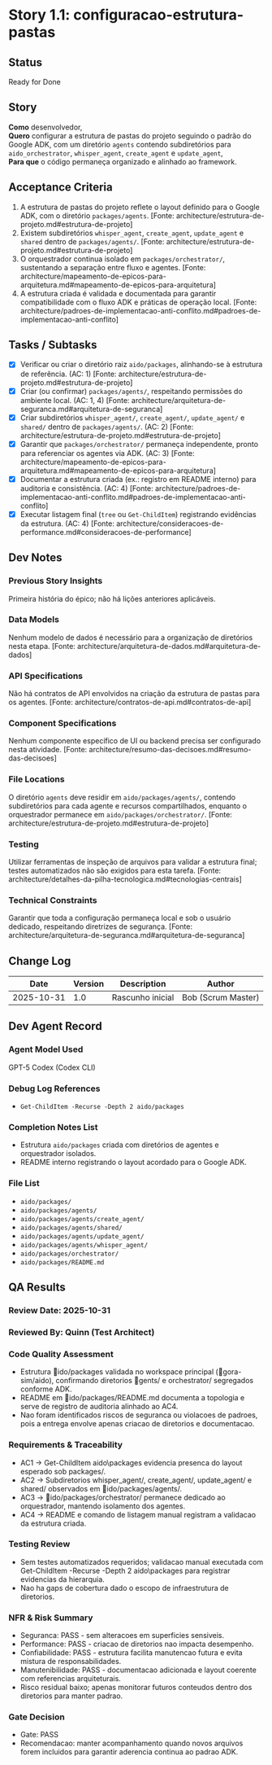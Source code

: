 ﻿# Story 1.1: configuracao-estrutura-pastas

## Status
Ready for Done

## Story
**Como** desenvolvedor,\
**Quero** configurar a estrutura de pastas do projeto seguindo o padrão do Google ADK, com um diretório `agents` contendo subdiretórios para `aido_orchestrator`, `whisper_agent`, `create_agent` e `update_agent`,\
**Para que** o código permaneça organizado e alinhado ao framework.

## Acceptance Criteria
1. A estrutura de pastas do projeto reflete o layout definido para o Google ADK, com o diretório `packages/agents`. [Fonte: architecture/estrutura-de-projeto.md#estrutura-de-projeto]
2. Existem subdiretórios `whisper_agent`, `create_agent`, `update_agent` e `shared` dentro de `packages/agents/`. [Fonte: architecture/estrutura-de-projeto.md#estrutura-de-projeto]
3. O orquestrador continua isolado em `packages/orchestrator/`, sustentando a separação entre fluxo e agentes. [Fonte: architecture/mapeamento-de-epicos-para-arquitetura.md#mapeamento-de-epicos-para-arquitetura]
4. A estrutura criada é validada e documentada para garantir compatibilidade com o fluxo ADK e práticas de operação local. [Fonte: architecture/padroes-de-implementacao-anti-conflito.md#padroes-de-implementacao-anti-conflito]

## Tasks / Subtasks
- [x] Verificar ou criar o diretório raiz `aido/packages`, alinhando-se à estrutura de referência. (AC: 1) [Fonte: architecture/estrutura-de-projeto.md#estrutura-de-projeto]
- [x] Criar (ou confirmar) `packages/agents/`, respeitando permissões do ambiente local. (AC: 1, 4) [Fonte: architecture/arquitetura-de-seguranca.md#arquitetura-de-seguranca]
- [x] Criar subdiretórios `whisper_agent/`, `create_agent/`, `update_agent/` e `shared/` dentro de `packages/agents/`. (AC: 2) [Fonte: architecture/estrutura-de-projeto.md#estrutura-de-projeto]
- [x] Garantir que `packages/orchestrator/` permaneça independente, pronto para referenciar os agentes via ADK. (AC: 3) [Fonte: architecture/mapeamento-de-epicos-para-arquitetura.md#mapeamento-de-epicos-para-arquitetura]
- [x] Documentar a estrutura criada (ex.: registro em README interno) para auditoria e consistência. (AC: 4) [Fonte: architecture/padroes-de-implementacao-anti-conflito.md#padroes-de-implementacao-anti-conflito]
- [x] Executar listagem final (`tree` ou `Get-ChildItem`) registrando evidências da estrutura. (AC: 4) [Fonte: architecture/consideracoes-de-performance.md#consideracoes-de-performance]

## Dev Notes
### Previous Story Insights
Primeira história do épico; não há lições anteriores aplicáveis.

### Data Models
Nenhum modelo de dados é necessário para a organização de diretórios nesta etapa. [Fonte: architecture/arquitetura-de-dados.md#arquitetura-de-dados]

### API Specifications
Não há contratos de API envolvidos na criação da estrutura de pastas para os agentes. [Fonte: architecture/contratos-de-api.md#contratos-de-api]

### Component Specifications
Nenhum componente específico de UI ou backend precisa ser configurado nesta atividade. [Fonte: architecture/resumo-das-decisoes.md#resumo-das-decisoes]

### File Locations
O diretório `agents` deve residir em `aido/packages/agents/`, contendo subdiretórios para cada agente e recursos compartilhados, enquanto o orquestrador permanece em `aido/packages/orchestrator/`. [Fonte: architecture/estrutura-de-projeto.md#estrutura-de-projeto]

### Testing
Utilizar ferramentas de inspeção de arquivos para validar a estrutura final; testes automatizados não são exigidos para esta tarefa. [Fonte: architecture/detalhes-da-pilha-tecnologica.md#tecnologias-centrais]

### Technical Constraints
Garantir que toda a configuração permaneça local e sob o usuário dedicado, respeitando diretrizes de segurança. [Fonte: architecture/arquitetura-de-seguranca.md#arquitetura-de-seguranca]

## Change Log
| Date | Version | Description | Author |
|---|---|---|---|
| 2025-10-31 | 1.0 | Rascunho inicial | Bob (Scrum Master) |

## Dev Agent Record
### Agent Model Used
GPT-5 Codex (Codex CLI)

### Debug Log References
- `Get-ChildItem -Recurse -Depth 2 aido/packages`

### Completion Notes List
- Estrutura `aido/packages` criada com diretórios de agentes e orquestrador isolados.
- README interno registrando o layout acordado para o Google ADK.

### File List
- `aido/packages/`
- `aido/packages/agents/`
- `aido/packages/agents/create_agent/`
- `aido/packages/agents/shared/`
- `aido/packages/agents/update_agent/`
- `aido/packages/agents/whisper_agent/`
- `aido/packages/orchestrator/`
- `aido/packages/README.md`

## QA Results

### Review Date: 2025-10-31
### Reviewed By: Quinn (Test Architect)

### Code Quality Assessment
- Estrutura ido/packages validada no workspace principal (gora-sim/aido), confirmando diretorios gents/ e orchestrator/ segregados conforme ADK.
- README em ido/packages/README.md documenta a topologia e serve de registro de auditoria alinhado ao AC4.
- Nao foram identificados riscos de seguranca ou violacoes de padroes, pois a entrega envolve apenas criacao de diretorios e documentacao.

### Requirements & Traceability
- AC1 -> Get-ChildItem aido\\packages evidencia presenca do layout esperado sob packages/.
- AC2 -> Subdiretorios whisper_agent/, create_agent/, update_agent/ e shared/ observados em ido/packages/agents/.
- AC3 -> ido/packages/orchestrator/ permanece dedicado ao orquestrador, mantendo isolamento dos agentes.
- AC4 -> README e comando de listagem manual registram a validacao da estrutura criada.

### Testing Review
- Sem testes automatizados requeridos; validacao manual executada com Get-ChildItem -Recurse -Depth 2 aido\\packages para registrar evidencias da hierarquia.
- Nao ha gaps de cobertura dado o escopo de infraestrutura de diretorios.

### NFR & Risk Summary
- Seguranca: PASS - sem alteracoes em superficies sensiveis.
- Performance: PASS - criacao de diretorios nao impacta desempenho.
- Confiabilidade: PASS - estrutura facilita manutencao futura e evita mistura de responsabilidades.
- Manutenibilidade: PASS - documentacao adicionada e layout coerente com referencias arquiteturais.
- Risco residual baixo; apenas monitorar futuros conteudos dentro dos diretorios para manter padrao.

### Gate Decision
- Gate: PASS
- Recomendacao: manter acompanhamento quando novos arquivos forem incluidos para garantir aderencia continua ao padrao ADK.
